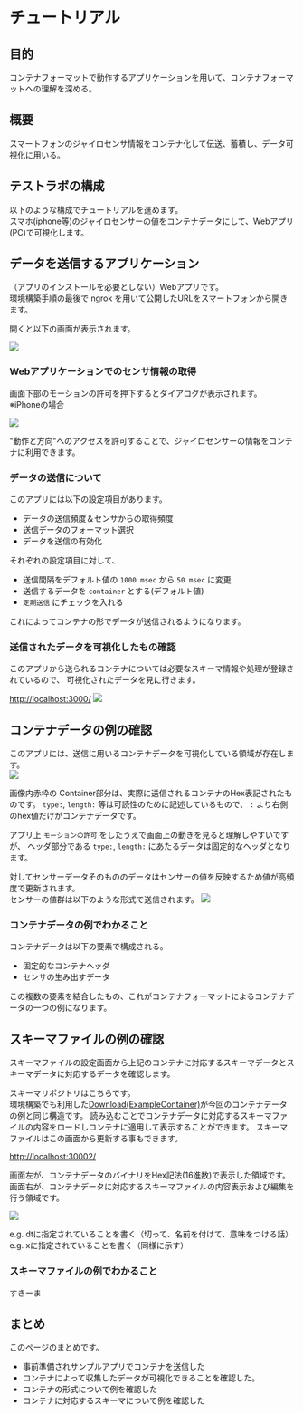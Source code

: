 # チュートリアル

## 目的
コンテナフォーマットで動作するアプリケーションを用いて、コンテナフォーマットへの理解を深める。

## 概要
スマートフォンのジャイロセンサ情報をコンテナ化して伝送、蓄積し、データ可視化に用いる。

## テストラボの構成
以下のような構成でチュートリアルを進めます。  
スマホ(iphone等)のジャイロセンサーの値をコンテナデータにして、Webアプリ(PC)で可視化します。

## データを送信するアプリケーション
（アプリのインストールを必要としない）Webアプリです。  
環境構築手順の最後で ngrok を用いて公開したURLをスマートフォンから開きます。

開くと以下の画面が表示されます。

![](./toppage.png)


### Webアプリケーションでのセンサ情報の取得
画面下部のモーションの許可を押下するとダイアログが表示されます。  
※iPhoneの場合

![](allow_dialog.png)

"動作と方向"へのアクセスを許可することで、ジャイロセンサーの情報をコンテナに利用できます。


### データの送信について
このアプリには以下の設定項目があります。

- データの送信頻度＆センサからの取得頻度
- 送信データのフォーマット選択
- データを送信の有効化

それぞれの設定項目に対して、

* 送信間隔をデフォルト値の `1000 msec` から `50 msec` に変更
* 送信するデータを `container` とする(デフォルト値)
* `定期送信` にチェックを入れる

これによってコンテナの形でデータが送信されるようになります。

### 送信されたデータを可視化したもの確認

このアプリから送られるコンテナについては必要なスキーマ情報や処理が登録されているので、
可視化されたデータを見に行きます。

[http://localhost:3000/](http://localhost:3000/)
![](testlab_preview.png)

## コンテナデータの例の確認

このアプリには、送信に用いるコンテナデータを可視化している領域が存在します。  
![](./toppage_anno.png)

画像内赤枠の Container部分は、実際に送信されるコンテナのHex表記されたものです。
`type:`, `length:` 等は可読性のために記述しているもので、 `:` より右側のhex値だけがコンテナデータです。

アプリ上 `モーションの許可` をしたうえで画面上の動きを見ると理解しやすいですが、
ヘッダ部分である `type:`, `length:` にあたるデータは固定的なヘッダとなります。

対してセンサーデータそのもののデータはセンサーの値を反映するため値が高頻度で更新されます。  
センサーの値群は以下のような形式で送信されます。
![](example_payload.png)

### コンテナデータの例でわかること
コンテナデータは以下の要素で構成される。

- 固定的なコンテナヘッダ
- センサの生み出すデータ

この複数の要素を結合したもの、これがコンテナフォーマットによるコンテナデータの一つの例になります。

## スキーマファイルの例の確認

スキーマファイルの設定画面から上記のコンテナに対応するスキーマデータとスキーマデータに対応するデータを確認します。

スキーマリポジトリはこちらです。  
環境構築でも利用した[Download(ExampleContainer)](mobile_acce.bin)が今回のコンテナデータの例と同じ構造です。
読み込むことでコンテナデータに対応するスキーマファイルの内容をロードしコンテナに適用して表示することができます。
スキーマファイルはこの画面から更新する事もできます。

[http://localhost:30002/](http://localhost:30002/)

画面左が、コンテナデータのバイナリをHex記法(16進数)で表示した領域です。
画面右が、コンテナデータに対応するスキーマファイルの内容表示および編集を行う領域です。

![](iot-repository-example.png)

e.g. dtに指定されていることを書く（切って、名前を付けて、意味をつける話）
e.g. xに指定されていることを書く（同様に示す）

### スキーマファイルの例でわかること

すきーま

## まとめ

このページのまとめです。

- 事前準備されサンプルアプリでコンテナを送信した
- コンテナによって収集したデータが可視化できることを確認した。
- コンテナの形式について例を確認した
- コンテナに対応するスキーマについて例を確認した 
